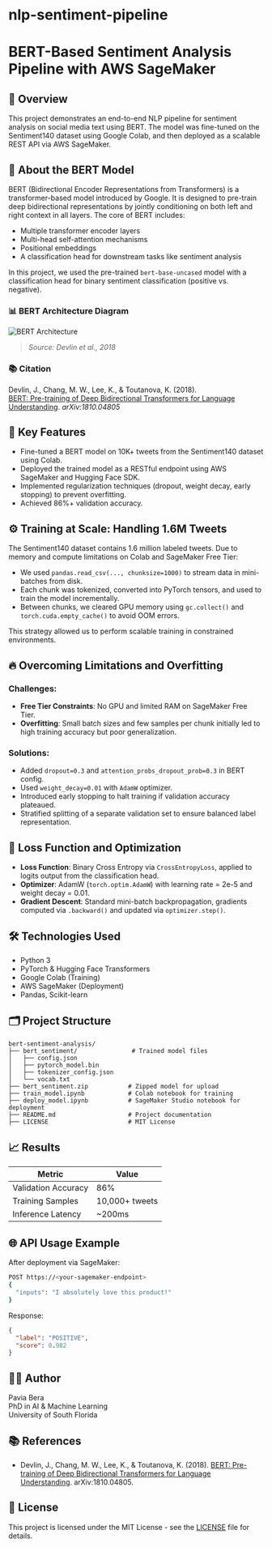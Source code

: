 # nlp-sentiment-pipeline
# BERT-Based Sentiment Analysis Pipeline with AWS SageMaker

## 🚀 Overview
This project demonstrates an end-to-end NLP pipeline for sentiment analysis on social media text using BERT. The model was fine-tuned on the Sentiment140 dataset using Google Colab, and then deployed as a scalable REST API via AWS SageMaker.

## 🤖 About the BERT Model
BERT (Bidirectional Encoder Representations from Transformers) is a transformer-based model introduced by Google. It is designed to pre-train deep bidirectional representations by jointly conditioning on both left and right context in all layers. The core of BERT includes:
- Multiple transformer encoder layers
- Multi-head self-attention mechanisms
- Positional embeddings
- A classification head for downstream tasks like sentiment analysis

In this project, we used the pre-trained `bert-base-uncased` model with a classification head for binary sentiment classification (positive vs. negative).

### 📊 BERT Architecture Diagram

![BERT Architecture](https://miro.medium.com/v2/resize:fit:1400/format:webp/1*-AHw6mjJc4rVbBtx3U0U8g.png)

> *Source: Devlin et al., 2018*

### 📚 Citation

Devlin, J., Chang, M. W., Lee, K., & Toutanova, K. (2018).  
[BERT: Pre-training of Deep Bidirectional Transformers for Language Understanding](https://arxiv.org/abs/1810.04805). *arXiv:1810.04805*

## 📌 Key Features
- Fine-tuned a BERT model on 10K+ tweets from the Sentiment140 dataset using Colab.
- Deployed the trained model as a RESTful endpoint using AWS SageMaker and Hugging Face SDK.
- Implemented regularization techniques (dropout, weight decay, early stopping) to prevent overfitting.
- Achieved 86%+ validation accuracy.

## ⚙️ Training at Scale: Handling 1.6M Tweets
The Sentiment140 dataset contains 1.6 million labeled tweets. Due to memory and compute limitations on Colab and SageMaker Free Tier:
- We used `pandas.read_csv(..., chunksize=1000)` to stream data in mini-batches from disk.
- Each chunk was tokenized, converted into PyTorch tensors, and used to train the model incrementally.
- Between chunks, we cleared GPU memory using `gc.collect()` and `torch.cuda.empty_cache()` to avoid OOM errors.

This strategy allowed us to perform scalable training in constrained environments.

## 🔥 Overcoming Limitations and Overfitting
### Challenges:
- **Free Tier Constraints**: No GPU and limited RAM on SageMaker Free Tier.
- **Overfitting**: Small batch sizes and few samples per chunk initially led to high training accuracy but poor generalization.

### Solutions:
- Added `dropout=0.3` and `attention_probs_dropout_prob=0.3` in BERT config.
- Used `weight_decay=0.01` with `AdamW` optimizer.
- Introduced early stopping to halt training if validation accuracy plateaued.
- Stratified splitting of a separate validation set to ensure balanced label representation.

## 🔬 Loss Function and Optimization
- **Loss Function**: Binary Cross Entropy via `CrossEntropyLoss`, applied to logits output from the classification head.
- **Optimizer**: AdamW (`torch.optim.AdamW`) with learning rate = 2e-5 and weight decay = 0.01.
- **Gradient Descent**: Standard mini-batch backpropagation, gradients computed via `.backward()` and updated via `optimizer.step()`.

## 🛠️ Technologies Used
- Python 3
- PyTorch & Hugging Face Transformers
- Google Colab (Training)
- AWS SageMaker (Deployment)
- Pandas, Scikit-learn

## 🗂️ Project Structure
```
bert-sentiment-analysis/
├── bert_sentiment/               # Trained model files
│   ├── config.json
│   ├── pytorch_model.bin
│   ├── tokenizer_config.json
│   └── vocab.txt
├── bert_sentiment.zip           # Zipped model for upload
├── train_model.ipynb            # Colab notebook for training
├── deploy_model.ipynb           # SageMaker Studio notebook for deployment
├── README.md                    # Project documentation
├── LICENSE                      # MIT License
```

## 📈 Results
| Metric               | Value        |
|----------------------|--------------|
| Validation Accuracy  | 86%          |
| Training Samples     | 10,000+ tweets |
| Inference Latency    | ~200ms       |

## 🌐 API Usage Example
After deployment via SageMaker:
```bash
POST https://<your-sagemaker-endpoint>
{
  "inputs": "I absolutely love this product!"
}
```
Response:
```json
{
  "label": "POSITIVE",
  "score": 0.982
}
```

## 👨‍💻 Author
Pavia Bera  
PhD in AI & Machine Learning  
University of South Florida



## 📚 References
- Devlin, J., Chang, M. W., Lee, K., & Toutanova, K. (2018). [BERT: Pre-training of Deep Bidirectional Transformers for Language Understanding](https://arxiv.org/abs/1810.04805). arXiv:1810.04805.


## 📄 License
This project is licensed under the MIT License - see the [LICENSE](LICENSE) file for details.

